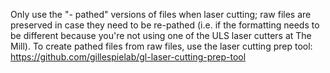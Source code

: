 Only use the "- pathed" versions of files when laser cutting; raw files are preserved in case they need to be re-pathed (i.e. if the formatting needs to be different because you're not using one of the ULS laser cutters at The Mill). To create pathed files from raw files, use the laser cutting prep tool: https://github.com/gillespielab/gl-laser-cutting-prep-tool
